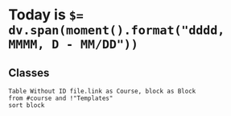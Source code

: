 # Today is `$= dv.span(moment().format("dddd, MMMM, D - MM/DD"))`

## Classes

```dataview
Table Without ID file.link as Course, block as Block
from #course and !"Templates"
sort block
```
